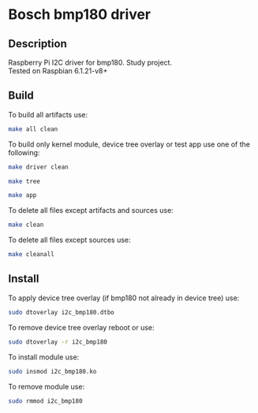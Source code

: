 # Bosch bmp180 driver
## Description
Raspberry Pi I2C driver for bmp180. Study project.  
Tested on Raspbian 6.1.21-v8+ 


## Build
To build all artifacts use:
```sh
make all clean
```

To build only kernel module, device tree overlay or test app use one of the following:
```sh
make driver clean
```
```sh
make tree
```
```sh
make app
```

To delete all files except artifacts and sources use:
```sh
make clean
```

To delete all files except sources use:
```sh
make cleanall
```

## Install
To apply device tree overlay (if bmp180 not already in device tree) use:
```sh
sudo dtoverlay i2c_bmp180.dtbo
```

To remove device tree overlay reboot or use:
```sh
sudo dtoverlay -r i2c_bmp180
```

To install module use:
```sh
sudo insmod i2c_bmp180.ko
```

To remove module use:
```sh
sudo rmmod i2c_bmp180
```
